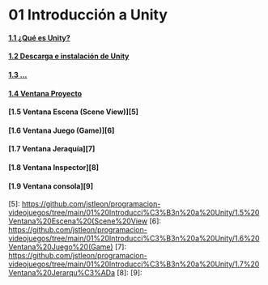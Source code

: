 # 01 Introducción a Unity

#### [1.1 ¿Qué es Unity?][1]
#### [1.2 Descarga e instalación de Unity][2]
#### [1.3 ...][3]
#### [1.4 Ventana Proyecto][4]
#### [1.5 Ventana Escena (Scene View)][5]
#### [1.6 Ventana Juego (Game)][6]
#### [1.7 Ventana Jeraquía][7]
#### [1.8 Ventana Inspector][8]
#### [1.9 Ventana consola][9]

[1]: https://github.com/jstleon/programacion-videojuegos/tree/main/01%20Introducci%C3%B3n%20a%20Unity/1.1%20%C2%BFQu%C3%A9%20es%20Unity%3F
[2]: https://github.com/jstleon/programacion-videojuegos/tree/main/01%20Introducci%C3%B3n%20a%20Unity/1.2%20Descarga%20e%20instalaci%C3%B3n%20de%20Unity
[3]: https://
[4]: https://github.com/jstleon/programacion-videojuegos/tree/main/01%20Introducci%C3%B3n%20a%20Unity/1.4%20Ventana%20Proyecto
[5]: https://github.com/jstleon/programacion-videojuegos/tree/main/01%20Introducci%C3%B3n%20a%20Unity/1.5%20Ventana%20Escena%20(Scene%20View
[6]: https://github.com/jstleon/programacion-videojuegos/tree/main/01%20Introducci%C3%B3n%20a%20Unity/1.6%20Ventana%20Juego%20(Game)
[7]: https://github.com/jstleon/programacion-videojuegos/tree/main/01%20Introducci%C3%B3n%20a%20Unity/1.7%20Ventana%20Jerarqu%C3%ADa
[8]:
[9]:
